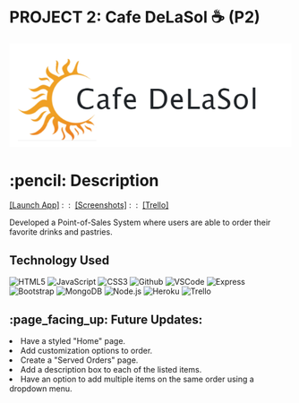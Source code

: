 # PROJECT 2: Cafe DeLaSol :coffee: (P2)

![Logo](public/images/Logo.png)

<h1 align ="center">
<h1>:pencil: Description</h1>
<a href="https://pos-system-web-gh.herokuapp.com/">[Launch App]<a> :&nbsp :&nbsp
<a href="https://imgur.com/a/ENqjtnL">[Screenshots]</a>  :&nbsp :&nbsp
<a href="https://trello.com/b/l4iqfeFl/project-2">[Trello]</a>
<p>Developed a Point-of-Sales System where users are able to order their favorite drinks and pastries.</p>



<h2>Technology Used</h2>

![HTML5](https://img.shields.io/badge/-HTML5-333?style=flat&logo=html5)
![JavaScript](https://img.shields.io/badge/-JavaScript-333?style=flat&logo=javascript) 
![CSS3](https://img.shields.io/badge/-CSS-333?style=flat&logo=css3)
![Github](https://img.shields.io/badge/-GitHub-333?style=flat&logo=github)
![VSCode](https://img.shields.io/badge/-VS_Code-333?style=flat&logo=visualstudio)
![Express](https://img.shields.io/badge/-Express-333?style=flat&logo=express)
![Bootstrap](https://img.shields.io/badge/-Bootstrap-333?style=flat&logo=bootstrap)
![MongoDB](https://img.shields.io/badge/-MongoDB-333?style=flat&logo=mongoDB)
![Node.js](https://img.shields.io/badge/-Node.js-333?style=flat&logo=node.js)
![Heroku](https://img.shields.io/badge/-Heroku-333?style=flat&logo=heroku)
![Trello](https://img.shields.io/badge/-Trello-333?style=flat&logo=trello)

<h2>:page_facing_up: Future Updates:</h2>
<li>Have a styled "Home" page.</li>
<li>Add customization options to order.</li>
<li>Create a "Served Orders" page.</li>
<li>Add a description box to each of the listed items.</li>
<li>Have an option to add multiple items on the same order using a dropdown menu.</li>
